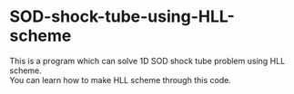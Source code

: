 # SOD-shock-tube-using-HLL-scheme
This is a program which can solve 1D SOD shock tube problem using HLL scheme. <br>
You can learn how to make HLL scheme through this code.
